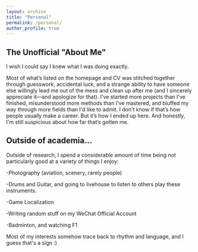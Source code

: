 ```yaml
---
layout: archive
title: "Personal"
permalink: /personal/
author_profile: true
---
```



The Unofficial "About Me"
------

I wish I could say I knew what I was doing exactly.

Most of what’s listed on the homepage and CV was stitched together through guesswork, accidental luck, and a strange ability to have someone else willingly lead me out of the mess and clean up after me (and I sincerely appreciate it—and apologize for that).
I've started more projects than I've finished, misunderstood more methods than I've mastered, and bluffed my way through more fields than I'd like to admit. I don't know if that’s how people usually make a career.
But it’s how I ended up here.
And honestly, I'm still suspicious about how far that’s gotten me.

Outside of academia...
------
Outside of research, I spend a considerable amount of time being not particularly good at a variety of things I enjoy:

  -Photography (aviation, scenery, rarely people)
  
  -Drums and Guitar, and going to livehouse to listen to others play these instruments.
  
  -Game Localization

  -Writing random stuff on my WeChat Official Account

  -Badminton, and watching F1

Most of my interests somehow trace back to rhythm and language, and I guess that's a sign :)

